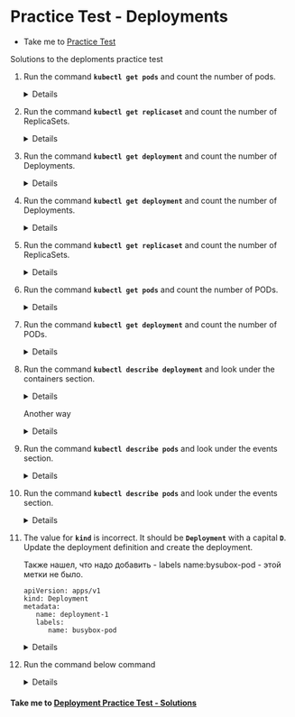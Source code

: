 # Practice Test - Deployments
  - Take me to [Practice Test](https://kodekloud.com/courses/539883/lectures/9816571)
  
Solutions to the deploments practice test
1. Run the command **`kubectl get pods`** and count the number of pods.
   
   <details>

   ```
   $ kubectl get pods
   ```
   </details>

1. Run the command **`kubectl get replicaset`** and count the number of ReplicaSets.
   
   <details>

   ```
   $ kubectl get replicaset (or)
   $ kubectl get rs
   ```
   </details>

1. Run the command **`kubectl get deployment`** and count the number of Deployments.
   
   <details>

   ```
   $ kubectl get deployment
   ```
   </details>

1. Run the command **`kubectl get deployment`** and count the number of Deployments.
   
   <details>

   ```
   $ kubectl get deployment
   ```
   </details>

1. Run the command **`kubectl get replicaset`** and count the number of ReplicaSets.
   
   <details>

   ```
   $ kubectl get replicaset (or)
   $ kubectl get rs
   ```
   </details>

1. Run the command **`kubectl get pods`** and count the number of PODs.
   
   <details>

   ```
   $ kubectl get pods
   ```
   </details>

1. Run the command **`kubectl get deployment`** and count the number of PODs.
   
   <details>

   ```
   $ kubectl get deployment
   ```
   </details>

1. Run the command **`kubectl describe deployment`** and look under the containers section.

   <details>

   ```
   $ kubectl describe deployment
   ```
   </details>

   Another way
   
   <details>

   ```
   $ kubectl get deployment -o wide
   ```
   </details>

1. Run the command **`kubectl describe pods`** and look under the events section.

   <details>

   ```
   $ kubectl describe pods
   ```
   </details>

1. Run the command **`kubectl describe pods`** and look under the events section.
   
   <details>

   ```
   $ kubectl describe pods
   ```
   </details>

1. The value for **`kind`** is incorrect. It should be **`Deployment`** with a capital **`D`**. Update the deployment definition and create the deployment.
   
   Также нашел, что надо добавить - labels name:bysubox-pod - этой метки не было.
   
   ```
   apiVersion: apps/v1
   kind: Deployment
   metadata:
      name: deployment-1
      labels:
         name: busybox-pod
   ```
   
   <details>

   ```
   $ kubectl create -f deployment-definition-1.yaml
   ```
   </details>

1. Run the command below command
 
   <details>
   
   Новый вариант решения! Работает и в одной команде !!!  При повторном прохождении лабы через пару дней - почему то не сработала эта одна команда. Странно, надо попробовать снова.
   
   ```
   kubectl create deployment httpd-frontend --dry-run=client --image httpd:2.4-alpine --replicas=3 -o yaml > alpine.yaml
   ```
   
   Старый вариант решения
   
   ```
   $ kubectl create deployment httpd-frontend --image=httpd:2.4-alpine 
   $ kubectl scale deployment httpd-frontend --replicas=3
   ```
  
   Полезная команда для проверки
  
   ```
   kubectl get all
   ```
  
   </details>


#### Take me to [Deployment Practice Test - Solutions](https://kodekloud.com/courses/539883/lectures/16416761) 
